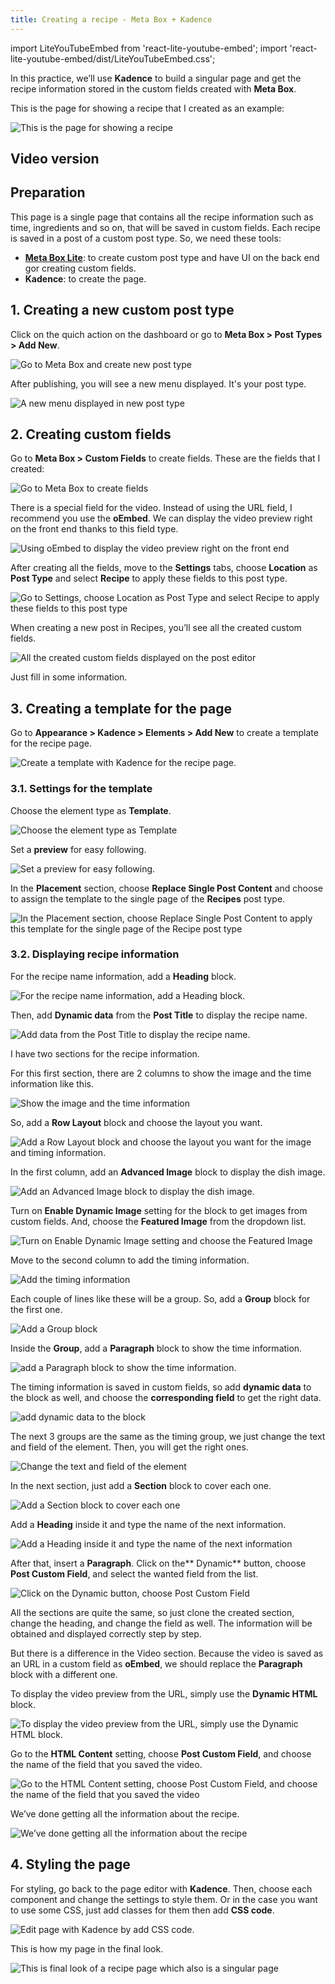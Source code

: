 ```yaml
---
title: Creating a recipe - Meta Box + Kadence
---
```


import LiteYouTubeEmbed from 'react-lite-youtube-embed';
import 'react-lite-youtube-embed/dist/LiteYouTubeEmbed.css';

In this practice, we’ll use **Kadence** to build a singular page and get the recipe information stored in the custom fields created with **Meta Box**.

This is the page for showing a recipe that I created as an example:

![This is the page for showing a recipe](https://i.imgur.com/UCn1kj5.png)

## Video version

<LiteYouTubeEmbed id='XqKC7zo272k' />

## Preparation

This page is a single page that contains all the recipe information such as time, ingredients and so on, that will be saved in custom fields. Each recipe is saved in a post of a custom post type. So, we need these tools:

* [**Meta Box Lite**](https://metabox.io/lite/): to create custom post type and have UI on the back end gor creating custom fields.
* **Kadence**: to create the page.

## 1. Creating a new custom post type

Click on the quich action on the dashboard or go to **Meta Box > Post Types > Add New**.

![Go to Meta Box and create new post type](https://i.imgur.com/68NYL42.png)

After publishing, you will see a new menu displayed. It's your post type.

![A new menu displayed in new post type](https://i.imgur.com/BdFBS36.png)

## 2. Creating custom fields

Go to **Meta Box > Custom Fields** to create fields. These are the fields that I created:

![Go to Meta Box to create fields](https://i.imgur.com/NdFqZhM.png)

There is a special field for the video. Instead of using the URL field, I recommend you use the **oEmbed**. We can display the video preview right on the front end thanks to this field type.

![Using oEmbed to display the video preview right on the front end](https://i.imgur.com/smXqMg8.png)

After creating all the fields, move to the **Settings** tabs, choose **Location** as **Post Type** and select **Recipe** to apply these fields to this post type.

![Go to Settings, choose Location as Post Type and select Recipe to apply these fields to this post type](https://i.imgur.com/bvRQksS.png)

When creating a new post in Recipes, you’ll see all the created custom fields.

![All the created custom fields displayed on the post editor](https://i.imgur.com/JLYUTHX.png)

Just fill in some information.

## 3. Creating a template for the page

Go to **Appearance > Kadence > Elements > Add New** to create a template for the recipe page.

![Create a template with Kadence for the recipe page.](https://i.imgur.com/90DlAxg.png)

### 3.1. Settings for the template

Choose the element type as **Template**.

![Choose the element type as Template](https://i.imgur.com/mR6QFVp.png)

Set a **preview** for easy following.

![Set a preview for easy following.](https://i.imgur.com/q7knq81.png)

In the **Placement** section, choose **Replace Single Post Content** and choose to assign the template to the single page of the **Recipes** post type.

![In the Placement section, choose Replace Single Post Content to apply this template for the single page of the Recipe post type](https://i.imgur.com/1vkPfK6.png)

### 3.2. Displaying recipe information

For the recipe name information, add a **Heading** block.

![For the recipe name information, add a Heading block.](https://i.imgur.com/Hj5lnYy.png)

Then, add **Dynamic data** from the **Post Title** to display the recipe name.

![Add data from the Post Title to display the recipe name.](https://i.imgur.com/RLcRTDy.png)

I have two sections for the recipe information.

For this first section, there are 2 columns to show the image and the time information like this.

![Show the image and the time information](https://i.imgur.com/OVXWIwl.png)

So, add a **Row Layout** block and choose the layout you want.

![Add a Row Layout block and choose the layout you want for the image and timing information.](https://i.imgur.com/Rq02Ila.png)

In the first column, add an **Advanced Image** block to display the dish image.

![Add an Advanced Image block to display the dish image.](https://i.imgur.com/nQLZcud.png)

Turn on **Enable Dynamic Image** setting for the block to get images from custom fields. And, choose the **Featured Image** from the dropdown list.

![Turn on Enable Dynamic Image setting and choose the Featured Image](https://i.imgur.com/Xx2SWW4.gif)

Move to the second column to add the timing information.

![Add the timing information](https://i.imgur.com/CdE3H1X.png)

Each couple of lines like these will be a group. So, add a **Group** block for the first one.

![Add a Group block](https://i.imgur.com/mNHwQhy.png)

Inside the **Group**, add a **Paragraph** block to show the time information.

![add a Paragraph block to show the time information.](https://i.imgur.com/9mD8Tnq.png)

The timing information is saved in custom fields, so add **dynamic data** to the block as well, and choose the **corresponding field** to get the right data.

![add dynamic data to the block](https://i.imgur.com/TmlyFAJ.gif)

The next 3 groups are the same as the timing group, we just change the text and field of the element. Then, you will get the right ones.

![Change the text and field of the element](https://i.imgur.com/0IiDJcX.gif)

In the next section, just add a **Section** block to cover each one.

![Add a Section block to cover each one](https://i.imgur.com/TFvwOix.png)

Add a **Heading** inside it and type the name of the next information.

![Add a Heading inside it and type the name of the next information](https://i.imgur.com/4WrL2ke.png)

After that, insert a **Paragraph**. Click on the** Dynamic** button, choose **Post Custom Field**, and select the wanted field from the list.

![Click on the Dynamic button, choose Post Custom Field](https://i.imgur.com/u8I83rh.gif)

All the sections are quite the same, so just clone the created section, change the heading, and change the field as well. The information will be obtained and displayed correctly step by step.

But there is a difference in the Video section. Because the video is saved as an URL in a custom field as **oEmbed**, we should replace the **Paragraph** block with a different one.

To display the video preview from the URL, simply use the **Dynamic HTML** block.

![To display the video preview from the URL, simply use the Dynamic HTML block.](https://i.imgur.com/Nc3C9uJ.png)

Go to the **HTML Content** setting, choose **Post Custom Field**, and choose the name of the field that you saved the video.

![Go to the HTML Content setting, choose Post Custom Field, and choose the name of the field that you saved the video](https://i.imgur.com/cVmx4Bd.gif)

We’ve done getting all the information about the recipe.

![We’ve done getting all the information about the recipe](https://i.imgur.com/3ZNYOPp.jpg)

## 4. Styling the page

For styling, go back to the page editor with **Kadence**. Then, choose each component and change the settings to style them. Or in the case you want to use some CSS, just add classes for them then add **CSS code**.

![Edit page with Kadence by add CSS code.](https://i.imgur.com/RsiJhKv.png)

This is how my page in the final look.

![This is final look of a recipe page which also is a singular page](https://i.imgur.com/UCn1kj5.png)


